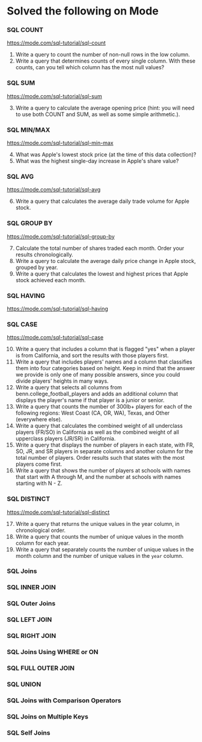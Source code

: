 # Solved the following on Mode

### SQL COUNT
https://mode.com/sql-tutorial/sql-count

1. Write a query to count the number of non-null rows in the low column.
2. Write a query that determines counts of every single column. With these counts, can you tell which column has the most null values?

### SQL SUM
https://mode.com/sql-tutorial/sql-sum

3. Write a query to calculate the average opening price (hint: you will need to use both COUNT and SUM, as well as some simple arithmetic.).

### SQL MIN/MAX
https://mode.com/sql-tutorial/sql-min-max

4. What was Apple's lowest stock price (at the time of this data collection)?
5. What was the highest single-day increase in Apple's share value?

### SQL AVG
https://mode.com/sql-tutorial/sql-avg

6. Write a query that calculates the average daily trade volume for Apple stock.

### SQL GROUP BY
https://mode.com/sql-tutorial/sql-group-by

7. Calculate the total number of shares traded each month. Order your results chronologically.
8. Write a query to calculate the average daily price change in Apple stock, grouped by year.
9. Write a query that calculates the lowest and highest prices that Apple stock achieved each month.

### SQL HAVING
https://mode.com/sql-tutorial/sql-having

### SQL CASE
https://mode.com/sql-tutorial/sql-case

10. Write a query that includes a column that is flagged "yes" when a player is from California, and sort the results with those players first.
11. Write a query that includes players' names and a column that classifies them into four categories based on height. Keep in mind that the answer we provide is only one of many possible answers, since you could divide players' heights in many ways.
12. Write a query that selects all columns from benn.college_football_players and adds an additional column that displays the player's name if that player is a junior or senior.
13. Write a query that counts the number of 300lb+ players for each of the following regions: West Coast (CA, OR, WA), Texas, and Other (everywhere else).
14. Write a query that calculates the combined weight of all underclass players (FR/SO) in California as well as the combined weight of all upperclass players (JR/SR) in California.
15. Write a query that displays the number of players in each state, with FR, SO, JR, and SR players in separate columns and another column for the total number of players. Order results such that states with the most players come first.
16. Write a query that shows the number of players at schools with names that start with A through M, and the number at schools with names starting with N - Z.

### SQL DISTINCT
https://mode.com/sql-tutorial/sql-distinct

17. Write a query that returns the unique values in the year column, in chronological order.
18. Write a query that counts the number of unique values in the month column for each year.
19. Write a query that separately counts the number of unique values in the month column and the number of unique values in the `year` column.

### SQL Joins

### SQL INNER JOIN

### SQL Outer Joins

### SQL LEFT JOIN

### SQL RIGHT JOIN

### SQL Joins Using WHERE or ON

### SQL FULL OUTER JOIN

### SQL UNION

### SQL Joins with Comparison Operators

### SQL Joins on Multiple Keys

### SQL Self Joins
